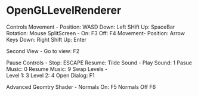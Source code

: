 # OpenGLLevelRenderer
 
Controls
Movement - 
		Position:	 WASD
		Down:		Left SHift
		Up:		SpaceBar
		Rotation:	 Mouse
SplitScreen -
		On:		F3
		Off:		F4
	Movement-
		Position:	Arrow Keys
		Down:		Right Shift
		Up:	 	Enter
		
Second View -
		Go to view:	F2
		
Pause Controls -
		Stop:		ESCAPE
		Resume:		Tilde
Sound -
		Play Sound:	1
		Pasue Music:	0
		Resume Music:	9
Swap Levels -	
		Level 1:	3
		Level 2:	4
		Open Dialog:	F1

Advanced Geomtry Shader -
		Normals On:	F5
		Normals Off	F6

		
           